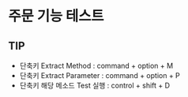 # 주문 기능 테스트


## TIP

- 단축키 Extract Method : command + option + M
- 단축키 Extract Parameter : command + option + P
- 단축키 해당 메소드 Test 실행 : control + shift + D
